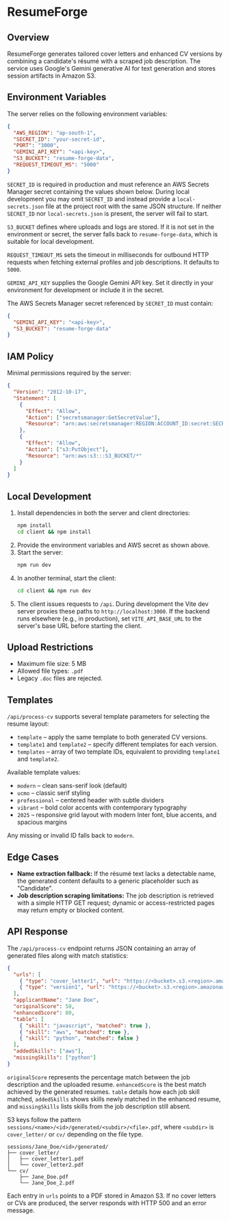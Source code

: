 # ResumeForge

## Overview
ResumeForge generates tailored cover letters and enhanced CV versions by combining a candidate's résumé with a scraped job description. The service uses Google's Gemini generative AI for text generation and stores session artifacts in Amazon S3.

## Environment Variables
The server relies on the following environment variables:

```json
{
  "AWS_REGION": "ap-south-1",
  "SECRET_ID": "your-secret-id",
  "PORT": "3000",
  "GEMINI_API_KEY": "<api-key>",
  "S3_BUCKET": "resume-forge-data",
  "REQUEST_TIMEOUT_MS": "5000"
}
```

`SECRET_ID` is required in production and must reference an AWS Secrets Manager secret containing the values shown below. During
local development you may omit `SECRET_ID` and instead provide a `local-secrets.json` file at the project root with the same
JSON structure. If neither `SECRET_ID` nor `local-secrets.json` is present, the server will fail to start.

`S3_BUCKET` defines where uploads and logs are stored. If it is not set in the environment or secret, the server falls back to
`resume-forge-data`, which is suitable for local development.

`REQUEST_TIMEOUT_MS` sets the timeout in milliseconds for outbound HTTP requests when fetching external profiles and job descriptions. It defaults to `5000`.

`GEMINI_API_KEY` supplies the Google Gemini API key. Set it directly in your environment for development or include it in the
secret.

The AWS Secrets Manager secret referenced by `SECRET_ID` must contain:

```json
{
  "GEMINI_API_KEY": "<api-key>",
  "S3_BUCKET": "resume-forge-data"
}
```

## IAM Policy
Minimal permissions required by the server:

```json
{
  "Version": "2012-10-17",
  "Statement": [
    {
      "Effect": "Allow",
      "Action": ["secretsmanager:GetSecretValue"],
      "Resource": "arn:aws:secretsmanager:REGION:ACCOUNT_ID:secret:SECRET_ID"
    },
    {
      "Effect": "Allow",
      "Action": ["s3:PutObject"],
      "Resource": "arn:aws:s3:::S3_BUCKET/*"
    }
  ]
}
```

## Local Development
1. Install dependencies in both the server and client directories:
   ```bash
   npm install
   cd client && npm install
   ```
2. Provide the environment variables and AWS secret as shown above.
3. Start the server:
   ```bash
   npm run dev
   ```
4. In another terminal, start the client:
   ```bash
   cd client && npm run dev
   ```
5. The client issues requests to `/api`. During development the Vite dev server proxies these paths to `http://localhost:3000`.
   If the backend runs elsewhere (e.g., in production), set `VITE_API_BASE_URL` to the server's base URL before starting the client.

## Upload Restrictions
- Maximum file size: 5&nbsp;MB
- Allowed file types: `.pdf`
- Legacy `.doc` files are rejected.

## Templates
`/api/process-cv` supports several template parameters for selecting the resume layout:

- `template` – apply the same template to both generated CV versions.
- `template1` and `template2` – specify different templates for each version.
- `templates` – array of two template IDs, equivalent to providing `template1` and `template2`.

Available template values:
- `modern` – clean sans-serif look (default)
- `ucmo` – classic serif styling
- `professional` – centered header with subtle dividers
- `vibrant` – bold color accents with contemporary typography
- `2025` – responsive grid layout with modern Inter font, blue accents, and spacious margins

Any missing or invalid ID falls back to `modern`.


## Edge Cases
- **Name extraction fallback:** If the résumé text lacks a detectable name, the generated content defaults to a generic placeholder such as "Candidate".
- **Job description scraping limitations:** The job description is retrieved with a simple HTTP GET request; dynamic or access-restricted pages may return empty or blocked content.

## API Response
The `/api/process-cv` endpoint returns JSON containing an array of generated files along with match statistics:

```json
{
  "urls": [
    { "type": "cover_letter1", "url": "https://<bucket>.s3.<region>.amazonaws.com/sessions/Jane_Doe/<id>/generated/cover_letter/cover_letter1.pdf" },
    { "type": "version1", "url": "https://<bucket>.s3.<region>.amazonaws.com/sessions/Jane_Doe/<id>/generated/cv/Jane_Doe.pdf" }
  ],
  "applicantName": "Jane Doe",
  "originalScore": 50,
  "enhancedScore": 80,
  "table": [
    { "skill": "javascript", "matched": true },
    { "skill": "aws", "matched": true },
    { "skill": "python", "matched": false }
  ],
  "addedSkills": ["aws"],
  "missingSkills": ["python"]
}
```

`originalScore` represents the percentage match between the job description and the uploaded resume. `enhancedScore` is the best match achieved by the generated resumes. `table` details how each job skill matched, `addedSkills` shows skills newly matched in the enhanced resume, and `missingSkills` lists skills from the job description still absent.

S3 keys follow the pattern `sessions/<name>/<id>/generated/<subdir>/<file>.pdf`, where `<subdir>` is `cover_letter/` or `cv/` depending on the file type.

```
sessions/Jane_Doe/<id>/generated/
├── cover_letter/
│   ├── cover_letter1.pdf
│   └── cover_letter2.pdf
└── cv/
    ├── Jane_Doe.pdf
    └── Jane_Doe_2.pdf
```

Each entry in `urls` points to a PDF stored in Amazon S3. If no cover letters or CVs are produced, the server responds with HTTP 500 and an error message.
